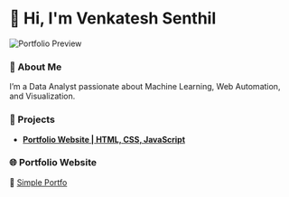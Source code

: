 # 👋 Hi, I'm Venkatesh Senthil

![Portfolio Preview](portfolio-pic.png)

### 💼 About Me
I’m a Data Analyst passionate about Machine Learning, Web Automation, and Visualization.

### 🚀 Projects
- **[Portfolio Website | HTML, CSS, JavaScript](https://senthilvenkatesh.github.io/Simple-Portfolio/)**

### 🌐 Portfolio Website
🔗 [Simple Portfo](https://senthilvenkatesh.github.io/Simple-Portfolio/)
